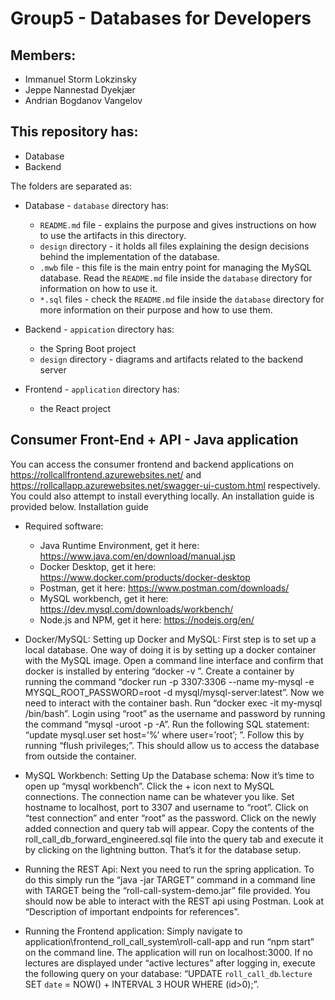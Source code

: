 # Group5 - Databases for Developers
## Members:
- Immanuel Storm Lokzinsky
- Jeppe Nannestad Dyekjær
- Andrian Bogdanov Vangelov

## This repository has:
- Database
- Backend

The folders are separated as:
- Database - `database` directory has:
    - `README.md` file - explains the purpose and gives instructions on how to use the artifacts in this directory.
    - `design` directory - it holds all files explaining the design decisions behind the implementation of the database.
    - `.mwb` file - this file is the main entry point for managing the MySQL database. Read the `README.md` file inside the `database` directory for information on how to use it.
    - `*.sql` files - check the `README.md` file inside the `database` directory for more information on their purpose and how to use them.

- Backend - `appication` directory has:
    - the Spring Boot project
    - `design` directory - diagrams and artifacts related to the backend server

- Frontend - `application` directory has:
	- the React project

## Consumer Front-End + API - Java application
You can access the consumer frontend and backend applications on https://rollcallfrontend.azurewebsites.net/ and https://rollcallapp.azurewebsites.net/swagger-ui-custom.html respectively. You could also attempt to install everything locally. An installation guide is provided below.
Installation guide
- Required software:
	- Java Runtime Environment, get it here: https://www.java.com/en/download/manual.jsp
	- Docker Desktop, get it here: https://www.docker.com/products/docker-desktop
	- Postman, get it here: https://www.postman.com/downloads/
	- MySQL workbench, get it here: https://dev.mysql.com/downloads/workbench/
	- Node.js and NPM, get it here: https://nodejs.org/en/    

- Docker/MySQL: Setting up Docker and MySQL:
	First step is to set up a local database. One way of doing it is by setting up a docker container with the MySQL image. Open a command line interface and confirm that docker is installed by entering “docker -v ”. Create a container by running the command “docker run -p 3307:3306 --name my-mysql -e MYSQL_ROOT_PASSWORD=root -d mysql/mysql-server:latest”. Now we need to interact with the container bash. Run “docker exec -it my-mysql /bin/bash”. Login using “root” as the username and password by running the command “mysql -uroot -p -A”. Run the following SQL statement: “update mysql.user set host=’%’ where user=’root’; ”. Follow this by running “flush privileges;”. This should allow us to access the database from outside the container.

- MySQL Workbench: Setting Up the Database schema:
	Now it’s time to open up “mysql workbench”. Click the + icon next to MySQL connections. The connection name can be whatever you like. Set hostname to localhost, port to 3307 and username to “root”. Click on “test connection” and enter “root” as the password. Click on the newly added connection and query tab will appear. Copy the contents of the roll_call_db_forward_engineered.sql file into the query tab and execute it by clicking on the lightning button. That’s it for the database setup.

- Running the REST Api:
	Next you need to run the spring application. To do this simply run the  “java -jar TARGET” command in a command line with TARGET being the “roll-call-system-demo.jar” file provided.
	You should now be able to interact with the REST api using Postman. Look at “Description of important endpoints for references”.

- Running the Frontend application: 
	Simply navigate to application\frontend_roll_call_system\roll-call-app and run “npm start” on the command line. The application will run on localhost:3000.
	If no lectures are displayed under “active lectures” after logging in, execute the following query on your database: “UPDATE `roll_call_db`.`lecture` SET `date` = NOW() + INTERVAL 3 HOUR WHERE (id>0);”.
